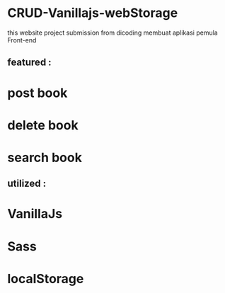 # CRUD-Vanillajs-webStorage

this website project submission from dicoding membuat aplikasi pemula Front-end
## featured :
# post book
# delete book
# search book

## utilized :
# VanillaJs
# Sass
# localStorage
